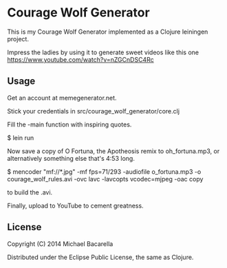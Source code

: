 Courage Wolf Generator
=====================

This is my Courage Wolf Generator implemented as a Clojure leiningen project.

Impress the ladies by using it to generate sweet videos like this one
  https://www.youtube.com/watch?v=nZGCnDSC4Rc

Usage
-----

Get an account at memegenerator.net.

Stick your credentials in src/courage_wolf_generator/core.clj

Fill the -main function with inspiring quotes.

 $ lein run

Now save a copy of O Fortuna, the Apotheosis remix to oh_fortuna.mp3,
or alternatively something else that's 4:53 long.

$ mencoder "mf://*.jpg" -mf fps=71/293 -audiofile o_fortuna.mp3 -o courage_wolf_rules.avi -ovc lavc -lavcopts vcodec=mjpeg -oac copy

to build the .avi.

Finally, upload to YouTube to cement greatness.

License
-------

Copyright (C) 2014 Michael Bacarella

Distributed under the Eclipse Public License, the same as Clojure.
